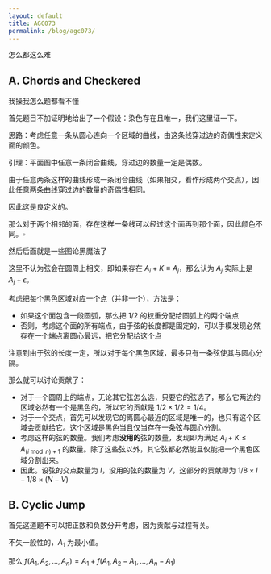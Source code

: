```yaml
---
layout: default
title: AGC073
permalink: /blog/agc073/
---
```


怎么都这么难

## A. Chords and Checkered

我操我怎么题都看不懂

首先题目不加证明地给出了一个假设：染色存在且唯一，我们这里证一下。

思路：考虑任意一条从圆心连向一个区域的曲线，由这条线穿过边的奇偶性来定义面的颜色。

引理：平面图中任意一条闭合曲线，穿过边的数量一定是偶数。

由于任意两条这样的曲线形成一条闭合曲线（如果相交，看作形成两个交点），因此任意两条曲线穿过边的数量的奇偶性相同。

因此这是良定义的。

那么对于两个相邻的面，存在这样一条线可以经过这个面再到那个面，因此颜色不同。$\square$

然后后面就是一些图论黑魔法了

这里不认为弦会在圆周上相交，即如果存在 $A_i+K\equiv A_j$，那么认为 $A_j$ 实际上是 $A_j+\epsilon$。

考虑把每个黑色区域对应一个点（并非一个），方法是：

- 如果这个面包含一段圆弧，那么把 $1/2$ 的权重分配给圆弧上的两个端点
- 否则，考虑这个面的所有端点，由于弦的长度都是固定的，可以手模发现必然存在一个端点离圆心最远，把它分配给这个点

注意到由于弦的长度一定，所以对于每个黑色区域，最多只有一条弦使其与圆心分隔。

那么就可以讨论贡献了：

- 对于一个圆周上的端点，无论其它弦怎么选，只要它的弦选了，那么它两边的区域必然有一个是黑色的，所以它的贡献是 $1/2\times 1/2=1/4$。
- 对于一个交点，首先可以发现它的离圆心最近的区域是唯一的，也只有这个区域会贡献给它。这个区域是黑色当且仅当存在一条弦与圆心分割。
- 考虑这样的弦的数量。我们考虑**没用的**弦的数量，发现即为满足 $A_i+K\le A_{(i\bmod n)+1}$ 的数量。除了这些弦以外，其它弦都必然能且仅能把一个黑色区域分割出来。
- 因此。设弦的交点数量为 $I$，没用的弦的数量为 $V$，这部分的贡献即为 $1/8\times I-1/8\times (N-V)$

## B. Cyclic Jump

首先这道题**不**可以把正数和负数分开考虑，因为贡献与过程有关。

不失一般性的，$A_1$ 为最小值。

那么 $f(A_1,A_2,\dots,A_n)=A_1+f(A_1,A_2-A_1,\dots,A_n-A_1)$
